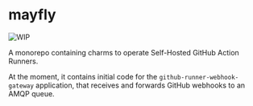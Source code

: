# mayfly


![WIP](https://img.shields.io/badge/status-WIP-yellow)

A monorepo containing charms to operate Self-Hosted GitHub Action Runners.

At the moment, it contains initial code for the `github-runner-webhook-gateway`
application, that receives and forwards GitHub webhooks to an AMQP queue.
